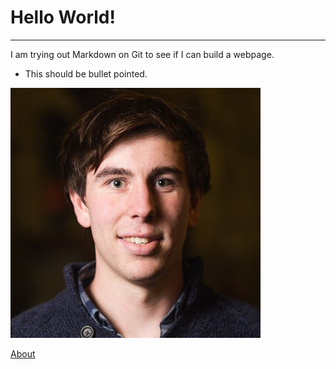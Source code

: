 # Hello World!

***

I am trying out Markdown on Git to see if I can build a webpage.

* This should be bullet pointed.

![alt text](profile.jpg)

[About](about.md)
